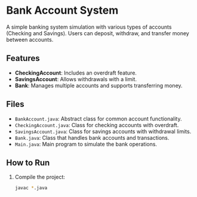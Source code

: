 # Bank Account System

A simple banking system simulation with various types of accounts (Checking and Savings). Users can deposit, withdraw, and transfer money between accounts.

## Features

- **CheckingAccount**: Includes an overdraft feature.
- **SavingsAccount**: Allows withdrawals with a limit.
- **Bank**: Manages multiple accounts and supports transferring money.

## Files

- `BankAccount.java`: Abstract class for common account functionality.
- `CheckingAccount.java`: Class for checking accounts with overdraft.
- `SavingsAccount.java`: Class for savings accounts with withdrawal limits.
- `Bank.java`: Class that handles bank accounts and transactions.
- `Main.java`: Main program to simulate the bank operations.

## How to Run

1. Compile the project:
   ```bash
   javac *.java
